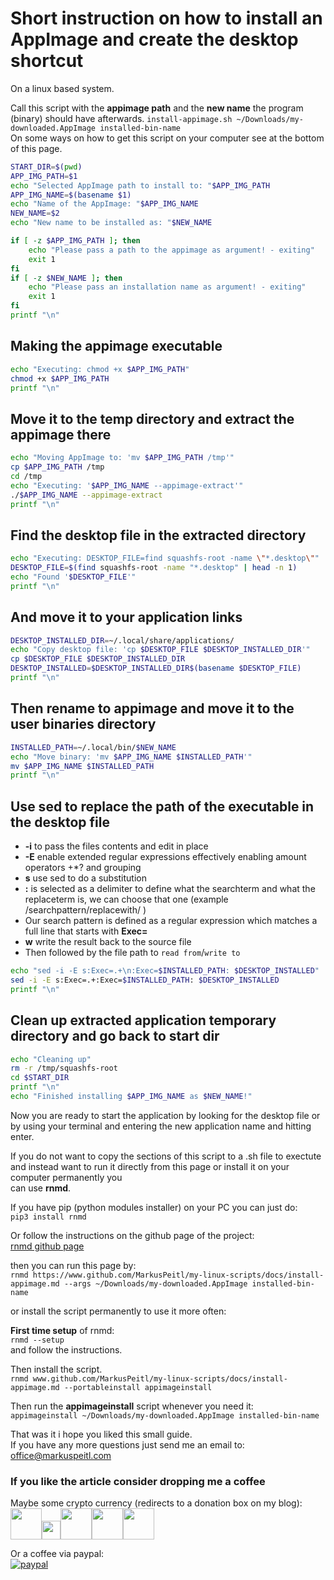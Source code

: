 # Short instruction on how to install an AppImage and create the desktop shortcut  

On a linux based system.  

Call this script with the **appimage path** and the **new name** the program (binary) should have afterwards.
`install-appimage.sh ~/Downloads/my-downloaded.AppImage installed-bin-name`  
On some ways on how to get this script on your computer see at the bottom of this page.  

```bash
START_DIR=$(pwd)
APP_IMG_PATH=$1
echo "Selected AppImage path to install to: "$APP_IMG_PATH
APP_IMG_NAME=$(basename $1)
echo "Name of the AppImage: "$APP_IMG_NAME
NEW_NAME=$2
echo "New name to be installed as: "$NEW_NAME

if [ -z $APP_IMG_PATH ]; then
    echo "Please pass a path to the appimage as argument! - exiting"
    exit 1
fi
if [ -z $NEW_NAME ]; then
    echo "Please pass an installation name as argument! - exiting"
    exit 1
fi
printf "\n" 
```

## Making the appimage executable

```bash
echo "Executing: chmod +x $APP_IMG_PATH"
chmod +x $APP_IMG_PATH
printf "\n"
```

## Move it to the temp directory and extract the appimage there

```bash
echo "Moving AppImage to: 'mv $APP_IMG_PATH /tmp'"
cp $APP_IMG_PATH /tmp
cd /tmp
echo "Executing: '$APP_IMG_NAME --appimage-extract'"
./$APP_IMG_NAME --appimage-extract
printf "\n"
```

## Find the desktop file in the extracted directory

```bash
echo "Executing: DESKTOP_FILE=find squashfs-root -name \"*.desktop\""
DESKTOP_FILE=$(find squashfs-root -name "*.desktop" | head -n 1)
echo "Found '$DESKTOP_FILE'"
printf "\n"
```

## And move it to your application links

```bash
DESKTOP_INSTALLED_DIR=~/.local/share/applications/
echo "Copy desktop file: 'cp $DESKTOP_FILE $DESKTOP_INSTALLED_DIR'"
cp $DESKTOP_FILE $DESKTOP_INSTALLED_DIR
DESKTOP_INSTALLED=$DESKTOP_INSTALLED_DIR$(basename $DESKTOP_FILE)
printf "\n"
```

## Then rename to appimage and move it to the user binaries directory

```bash
INSTALLED_PATH=~/.local/bin/$NEW_NAME
echo "Move binary: 'mv $APP_IMG_NAME $INSTALLED_PATH'"
mv $APP_IMG_NAME $INSTALLED_PATH
printf "\n"
```

## Use sed to replace the path of the executable in the desktop file

- **-i** to pass the files contents and edit in place
- **-E** enable extended regular expressions effectively enabling amount operators +*? and grouping
- **s** use sed to do a substitution
- **:** is selected as a delimiter to define what the searchterm and what the replaceterm is, we can choose that one (example /searchpattern/replacewith/ )
- Our search pattern is defined as a regular expression which matches a full line that starts with **Exec=**
- **w** write the result back to the source file  
- Then followed by the file path to `read from`/`write to`

```bash
echo "sed -i -E s:Exec=.+\n:Exec=$INSTALLED_PATH: $DESKTOP_INSTALLED"
sed -i -E s:Exec=.+:Exec=$INSTALLED_PATH: $DESKTOP_INSTALLED
printf "\n"
```

## Clean up extracted application temporary directory and go back to start dir

```bash
echo "Cleaning up"
rm -r /tmp/squashfs-root
cd $START_DIR
printf "\n"
echo "Finished installing $APP_IMG_NAME as $NEW_NAME!"
```

Now you are ready to start the application by looking for the desktop file or by
using your terminal and entering the new application name and hitting enter.

If you do not want to copy the sections of this script to a .sh file to exectute  
and instead want to run it directly from this page or install it on your computer permanently you  
can use **rnmd**.  

If you have pip (python modules installer) on your PC you can just do:  
`pip3 install rnmd`  

Or follow the instructions on the github page of the project:  
[rnmd github page](https://github.com/MarkusPeitl/rnmd)  

then you can run this page by:  
`rnmd https://www.github.com/MarkusPeitl/my-linux-scripts/docs/install-appimage.md --args ~/Downloads/my-downloaded.AppImage installed-bin-name`  

or install the script permanently to use it more often:  

**First time setup** of rnmd:  
`rnmd --setup`  
and follow the instructions.  

Then install the script.  
`rnmd www.github.com/MarkusPeitl/my-linux-scripts/docs/install-appimage.md --portableinstall appimageinstall`  

Then run the **appimageinstall** script whenever you need it:  
`appimageinstall ~/Downloads/my-downloaded.AppImage installed-bin-name`  

That was it i hope you liked this small guide.  
If you have any more questions just send me an email to:  
[office@markuspeitl.com](mailto:office@markuspeitl.com)

### If you like the article consider dropping me a coffee  

Maybe some crypto currency (redirects to a donation box on my blog):  
<a href="https://blog.markuspeitl.com/donate/"><img src="https://blog.markuspeitl.com/wp-content/plugins/cryptocurrency-donation-box/assets/logos/bitcoin.svg" width="50" /></a><a href="https://blog.markuspeitl.com/donate/"><img src="https://blog.markuspeitl.com/wp-content/plugins/cryptocurrency-donation-box/assets/logos/ethereum.svg" width="30" /></a><a href="https://blog.markuspeitl.com/donate/"><img src="https://blog.markuspeitl.com/wp-content/plugins/cryptocurrency-donation-box/assets/logos/xrp.svg" width="50" /></a><a href="https://blog.markuspeitl.com/donate/"><img src="https://blog.markuspeitl.com/wp-content/plugins/cryptocurrency-donation-box/assets/logos/stellar.svg" width="50" /></a><a href="https://blog.markuspeitl.com/donate/"><img src="https://blog.markuspeitl.com/wp-content/plugins/cryptocurrency-donation-box/assets/logos/litecoin.svg" width="50" /></a>

Or a coffee via paypal:  
[![paypal](https://www.paypalobjects.com/en_US/i/btn/btn_donate_LG.gif)](https://www.paypal.com/donate?hosted_button_id=BSFX8LCPHW2AE)